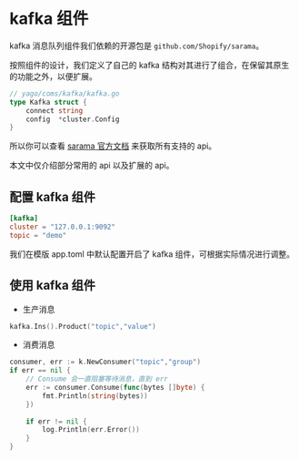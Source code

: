 # kafka 组件
kafka 消息队列组件我们依赖的开源包是 `github.com/Shopify/sarama`。

按照组件的设计，我们定义了自己的 kafka 结构对其进行了组合，在保留其原生的功能之外，以便扩展。

```go
// yago/coms/kafka/kafka.go
type Kafka struct {
	connect string
	config  *cluster.Config
}
```

所以你可以查看 [sarama 官方文档](https://github.com/Shopify/sarama) 来获取所有支持的 api。

本文中仅介绍部分常用的 api 以及扩展的 api。

## 配置 kafka 组件
```toml
[kafka]
cluster = "127.0.0.1:9092"
topic = "demo"
```
我们在模版 app.toml 中默认配置开启了 kafka 组件，可根据实际情况进行调整。

## 使用 kafka 组件
* 生产消息
```go
kafka.Ins().Product("topic","value")
```

* 消费消息
```go
consumer, err := k.NewConsumer("topic","group")
if err == nil {
    // Consume 会一直阻塞等待消息，直到 err
    err := consumer.Consume(func(bytes []byte) {
        fmt.Println(string(bytes))
    })
    
    if err != nil {
        log.Println(err.Error())
    }
}
```
